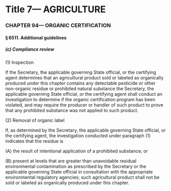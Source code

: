 
# Title 7— AGRICULTURE
### CHAPTER 94— ORGANIC CERTIFICATION
#### § 6511. Additional guidelines
##### (c) Compliance review

(1) Inspection

If the Secretary, the applicable governing State official, or the certifying agent determines that an agricultural product sold or labeled as organically produced under this chapter contains any detectable pesticide or other non-organic residue or prohibited natural substance the Secretary, the applicable governing State official, or the certifying agent shall conduct an investigation to determine if the organic certification program has been violated, and may require the producer or handler of such product to prove that any prohibited substance was not applied to such product.

(2) Removal of organic label

If, as determined by the Secretary, the applicable governing State official, or the certifying agent, the investigation conducted under paragraph (1) indicates that the residue is

(A) the result of intentional application of a prohibited substance; or

(B) present at levels that are greater than unavoidable residual environmental contamination as prescribed by the Secretary or the applicable governing State official in consultation with the appropriate environmental regulatory agencies; such agricultural product shall not be sold or labeled as organically produced under this chapter.
